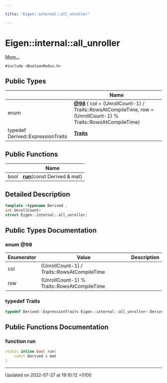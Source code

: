```yaml
---

title: "Eigen::internal::all_unroller"

---
```


# Eigen::internal::all_unroller



 [More...](#detailed-description)


`#include <BooleanRedux.h>`

## Public Types

|                | Name           |
| -------------- | -------------- |
| enum| **[@98](http://example.org/classes/structeigen_1_1internal_1_1all__unroller/#enum-@98)** { col = (UnrollCount-1) / Traits::RowsAtCompileTime, row = (UnrollCount-1) % Traits::RowsAtCompileTime} |
| typedef Derived::ExpressionTraits | **[Traits](http://example.org/classes/structeigen_1_1internal_1_1all__unroller/#typedef-traits)**  |

## Public Functions

|                | Name           |
| -------------- | -------------- |
| bool | **[run](http://example.org/classes/structeigen_1_1internal_1_1all__unroller/#function-run)**(const Derived & mat) |

## Detailed Description

```cpp
template <typename Derived ,
int UnrollCount>
struct Eigen::internal::all_unroller;
```

## Public Types Documentation

### enum @98

| Enumerator | Value | Description |
| ---------- | ----- | ----------- |
| col | (UnrollCount-1) / Traits::RowsAtCompileTime|   |
| row | (UnrollCount-1) % Traits::RowsAtCompileTime|   |




### typedef Traits

```cpp
typedef Derived::ExpressionTraits Eigen::internal::all_unroller< Derived, UnrollCount >::Traits;
```


## Public Functions Documentation

### function run

```cpp
static inline bool run(
    const Derived & mat
)
```


-------------------------------

Updated on 2022-07-27 at 19:10:12 +0100